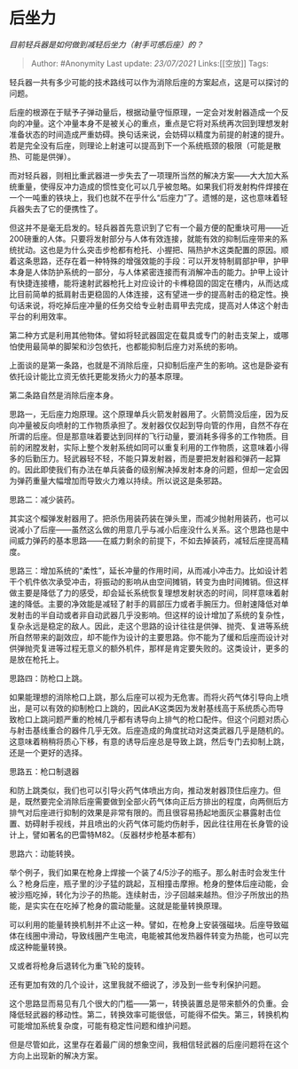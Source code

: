 # 后坐力
*目前轻兵器是如何做到减轻后坐力（射手可感后座）的？*

> Author: #Anonymity
> Last update: *23/07/2021*
> Links:[[空放]]
> Tags:

轻兵器一共有多少可能的技术路线可以作为消除后座的方案起点，这是可以探讨的问题。

后座的根源在于赋予子弹动量后，根据动量守恒原理，一定会对发射器造成一个反向的冲量。这个冲量本身不是被关心的重点，重点是它将对系统再次回到理想发射准备状态的时间造成严重妨碍。换句话来说，会妨碍以精度为前提的射速的提升。若是完全没有后座，则理论上射速可以提高到下一个系统瓶颈的极限（可能是散热、可能是供弹）。

而对轻兵器，则相比重武器进一步失去了一项理所当然的解决方案——大大加大系统重量，使得反冲力造成的惯性变化可以几乎被忽略。如果我们将发射构件焊接在一个一吨重的铁块上，我们也就不在乎什么“后座力”了。遗憾的是，这也意味着轻兵器失去了它的便携性了。

但这并不是毫无启发的。轻兵器首先意识到了它有一个最方便的配重块可用——近200磅重的人体。只要将发射部分与人体有效连接，就能有效的抑制后座带来的系统扰动。这也是为什么突击步枪都有枪托、小握把、隔热护木这类配置的原因。顺着这条思路，还存在着一种特殊的增强效能的手段：可以开发特制肩部护甲，护甲本身是人体防护系统的一部分，与人体紧密连接而有消解冲击的能力。护甲上设计有快捷连接槽，能将速射武器枪托上对应设计的卡榫稳固的固定在槽内，从而达成比目前简单的抵肩射击更稳固的人体连接，这有望进一步的提高射击的稳定性。换句话来说，将吃掉后座冲量的任务交给专业射击肩甲去完成，提高对人体这个射击平台的利用效率。

第二种方式是利用其他物体。譬如将轻武器固定在载具或专门的射击支架上，或哪怕使用最简单的脚架和沙包依托，也都能抑制后座力对系统的影响。

上面谈的是第一条路，也就是不消除后座，只抑制后座产生的影响。这也是卧姿有依托设计能比立资无依托更能发扬火力的基本原理。

第二条路自然是消除后座本身。

思路一，无后座力炮原理。这个原理单兵火箭发射器用了。火箭筒没后座，因为反向冲量被反向喷射的工作物质承担了。发射器仅仅起到导向管的作用，自然不存在所谓的后座。但是那意味着要达到同样的飞行动量，要消耗多得多的工作物质。目前的闭膛发射，实际上整个发射系统如同可以重复利用的工作物质，这意味着小得多的后勤压力。轻武器轻不轻，不能只算发射器，而是要把发射器和弹药一起算的。因此即使我们有办法在单兵装备的级别解决掉发射本身的问题，但却一定会因为弹药重量大幅增加而导致火力难以持续。所以说这是条邪路。

思路二：减少装药。

其实这个榴弹发射器用了。把杀伤用装药装在弹头里，而减少抛射用装药，也可以说减小了后座——虽然这么做的用意几乎与减小后座没什么关系。这个思路也是中间威力弹药的基本思路——在威力剩余的前提下，不如去掉装药，减轻后座提高精度。

思路三：增加系统的“柔性”，延长冲量的作用时间，从而减小冲击力。比如设计若干个机件依次承受冲击，将振动的影响从由空间摊销，转变为由时间摊销。但这样做主要是降低了力的感受，却会延长系统恢复理想发射状态的时间，同样意味着射速的降低。主要的净效能是减轻了射手的肩部压力或者手腕压力。但射速降低对单发射击的半自动或者非自动武器几乎没影响。但这样的设计增加了系统的复杂性，复杂永远是稳定的敌人。因此，走这个思路的设计往往是供弹、抛壳、复进等系统所自然带来的副效应，却不能作为设计的主要思路。你不能为了缓和后座而设计对供弹抛壳复进等过程无意义的额外机件，那样是肯定要失败的。这类设计，更多的是放在枪托上。

思路四：防枪口上跳。

如果能理想的消除枪口上跳，那么后座可以视为无危害。而将火药气体引导向上喷出，是可以有效的抑制枪口上跳的，因此AK这类因为发射基线高于系统质心而导致枪口上跳问题严重的枪械几乎都有诱导向上排气的枪口配件。但这个问题对质心与射击基线重合的器件几乎无效。后座造成的角度扰动对这类武器几乎是随机的。这意味着稍稍将质心下移，有意的诱导后座总是导致上跳，然后专门去抑制上跳，还是一个更好的选择。

思路五：枪口制退器

和防上跳类似，我们也可以引导火药气体喷出方向，推动发射器顶住后座力。但是，既然要完全消除后座需要做到全部火药气体向正后方排出的程度，向两侧后方排气对后座进行抑制的效果是非常有限的。而且很容易扬起地面灰尘暴露射击位置、妨碍射手视线，并且喷出的火药气体可能灼伤射手，因此往往用在长身管的设计上，譬如著名的巴雷特M82。（反器材步枪基本都有）

思路六：动能转换。

举个例子，我们如果在枪身上焊接一个装了4/5沙子的瓶子。那么射击时会发生什么？枪身后座，瓶子里的沙子猛的跳起，互相撞击摩擦。枪身的整体后座动能，会被沙瓶吃掉，转化为沙子的热能。连续射击，沙子回越来越热。但沙子所放出的热能，是实实在在吃掉了枪身的震动能量。这就是能量转换原理。

可以利用的能量转换机制并不止这一种。譬如，在枪身上安装强磁块。后座导致磁体在线圈中滑动，导致线圈产生电流，电能被其他发热器件转变为热能，也可以完成这种能量转换。

又或者将枪身后退转化为重飞轮的旋转。

还有更加有效的几个设计，这里我就不细说了，涉及到一些专利保护问题。

这个思路显而易见有几个很大的门槛——第一，转换装置总是带来额外的负重。会降低轻武器的移动性。第二，转换效率可能很低，可能得不偿失。第三，转换机构可能增加系统复杂度，可能有稳定性问题和维护问题。

但是尽管如此，这里存在着最广阔的想象空间，我相信轻武器的后座问题将在这个方向上出现新的解决方案。

